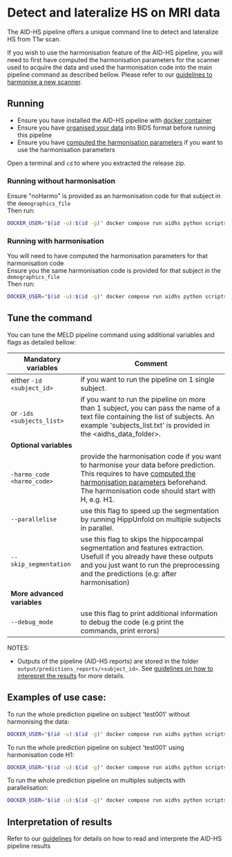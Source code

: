 # Detect and lateralize HS on MRI data

The AID-HS pipeline offers a unique command line to detect and lateralize HS from T1w scan. 

If you wish to use the harmonisation feature of the AID-HS pipeline, you will need to first have computed the harmonisation parameters for the scanner used to acquire the data and used the harmonisation code into the main pipeline command as described bellow. Please refer to our [guidelines to harmonise a new scanner](/docs/harmonisation.md). 

## Running

- Ensure you have installed the AID-HS pipeline with [docker container](/docs/install_docker.md)
- Ensure you have [organised your data](/docs/prepare_data.html) into BIDS format before running this pipeline
- Ensure you have [computed the harmonisation parameters](/docs/harmonisation.md) if you want to use the harmonisation parameters 

Open a terminal and `cd` to where you extracted the release zip.

### Running without harmonisation

Ensure "noHarmo" is provided as an harmonisation code for that subject in the `demographics_file` \
Then run:
```bash
DOCKER_USER="$(id -u):$(id -g)" docker compose run aidhs python scripts/new_patient_pipeline/new_pt_pipeline.py -id <subject_id> -demos <demographic_file>
```


### Running with harmonisation
You will need to have computed the harmonisation parameters for that harmonisation code \
Ensure you the same harmonisation code is provided for that subject in the `demographics_file` \
Then run: 

```bash
DOCKER_USER="$(id -u):$(id -g)" docker compose run aidhs python scripts/new_patient_pipeline/new_pt_pipeline.py -id <subject_id> -demos <demographic_file> -harmo_code <harmonisation_code>
```


## Tune the command

You can tune the MELD pipeline command using additional variables and flags as detailed bellow:

| **Mandatory variables**         |  Comment | 
|-------|---|
|either ```-id <subject_id>```  |  if you want to run the pipeline on 1 single subject.|  
|or ```-ids <subjects_list>``` |  if you want to run the pipeline on more than 1 subject, you can pass the name of a text file containing the list of subjects. An example 'subjects_list.txt' is provided in the <aidhs_data_folder>. | 
| **Optional variables** |
| ```-harmo_code <harmo_code>```  | provide the harmonisation code if you want to harmonise your data before prediction. This requires to have [computed the harmonisation parameters](/docs/harmonisation.md) beforehand. The harmonisation code should start with H, e.g. H1. | 
|```--parallelise``` | use this flag to speed up the segmentation by running HippUnfold on multiple subjects in parallel. |
|```--skip_segmentation``` | use this flag to skips the hippocampal segmentation and features extraction. Usefull if you already have these outputs and you just want to run the preprocessing and the predictions (e.g: after harmonisation) |
|**More advanced variables** | 
|```--debug_mode``` | use this flag to print additional information to debug the code (e.g print the commands, print errors) |


NOTES: 
- Outputs of the pipeline (AID-HS reports) are stored in the folder ```output/predictions_reports/<subject_id>```. See [guidelines on how to interepret the results]() for more details.

## Examples of use case: 

To run the whole prediction pipeline on subject 'test001' without harmonising the data:
```bash
DOCKER_USER="$(id -u):$(id -g)" docker compose run aidhs python scripts/new_patient_pipeline/new_pt_pipeline.py -id sub-test001
```

To run the whole prediction pipeline on subject 'test001' using harmonisation code H1:
```bash
DOCKER_USER="$(id -u):$(id -g)" docker compose run aidhs python scripts/new_patient_pipeline/new_pt_pipeline.py -id sub-test001 -harmo_code H1
```

To run the whole prediction pipeline on multiples subjects with parallelisation:
```bash
DOCKER_USER="$(id -u):$(id -g)" docker compose run aidhs python scripts/new_patient_pipeline/new_pt_pipeline.py -ids list_subjects.txt --parallelise
```


## Interpretation of results

Refer to our [guidelines]() for details on how to read and interprete the AID-HS pipeline results